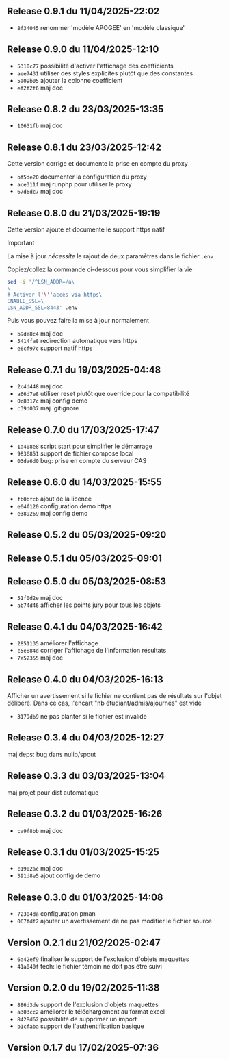 ## Release 0.9.1 du 11/04/2025-22:02

* `8f34045` renommer 'modèle APOGEE' en 'modèle classique'

## Release 0.9.0 du 11/04/2025-12:10

* `5310c77` possibilité d'activer l'affichage des coefficients
* `aee7431` utiliser des styles explicites plutôt que des constantes
* `5a09b05` ajouter la colonne coefficient
* `ef2f2f6` maj doc

## Release 0.8.2 du 23/03/2025-13:35

* `10631fb` maj doc

## Release 0.8.1 du 23/03/2025-12:42

Cette version corrige et documente la prise en compte du proxy

* `bf5de20` documenter la configuration du proxy
* `ace311f` maj runphp pour utiliser le proxy
* `67d6dc7` maj doc

## Release 0.8.0 du 21/03/2025-19:19

Cette version ajoute et documente le support https natif

> [!IMPORTANT]
> La mise à jour *nécessite* le rajout de deux paramètres dans le fichier `.env`
>
> Copiez/collez la commande ci-dessous pour vous simplifier la vie
~~~sh
sed -i '/^LSN_ADDR=/a\
\
# Activer l'\''accès via https\
ENABLE_SSL=\
LSN_ADDR_SSL=8443' .env
~~~
Puis vous pouvez faire la mise à jour normalement

* `b9de8c4` maj doc
* `5414fa8` redirection automatique vers https
* `e6cf97c` support natif https

## Release 0.7.1 du 19/03/2025-04:48

* `2c4d448` maj doc
* `a66d7e8` utiliser reset plutôt que override pour la compatibilité
* `0c8317c` maj config demo
* `c39d037` maj .gitignore

## Release 0.7.0 du 17/03/2025-17:47

* `1a408e8` script start pour simplifier le démarrage
* `9836851` support de fichier compose local
* `03da6d0` bug: prise en compte du serveur CAS

## Release 0.6.0 du 14/03/2025-15:55

* `fb0bfcb` ajout de la licence
* `e04f120` configuration demo https
* `e389269` maj config demo

## Release 0.5.2 du 05/03/2025-09:20

## Release 0.5.1 du 05/03/2025-09:01

## Release 0.5.0 du 05/03/2025-08:53

* `51f0d2e` maj doc
* `ab74d46` afficher les points jury pour tous les objets

## Release 0.4.1 du 04/03/2025-16:42

* `2851135` améliorer l'affichage
* `c5e884d` corriger l'affichage de l'information résultats
* `7e52355` maj doc

## Release 0.4.0 du 04/03/2025-16:13

Afficher un avertissement si le fichier ne contient pas de résultats sur l'objet
délibéré. Dans ce cas, l'encart "nb étudiant/admis/ajournés" est vide

* `3179db9` ne pas planter si le fichier est invalide

## Release 0.3.4 du 04/03/2025-12:27

maj deps: bug dans nulib/spout

## Release 0.3.3 du 03/03/2025-13:04

maj projet pour dist automatique

## Release 0.3.2 du 01/03/2025-16:26

* `ca9f8bb` maj doc

## Release 0.3.1 du 01/03/2025-15:25

* `c1902ac` maj doc
* `391d8e5` ajout config de demo

## Release 0.3.0 du 01/03/2025-14:08

* `72304da` configuration pman
* `067fdf2` ajouter un avertissement de ne pas modifier le fichier source

## Version 0.2.1 du 21/02/2025-02:47

* `6a42ef9` finaliser le support de l'exclusion d'objets maquettes
* `41a040f` tech: le fichier témoin ne doit pas être suivi

## Version 0.2.0 du 19/02/2025-11:38

* `886d3de` support de l'exclusion d'objets maquettes
* `a303cc2` améliorer le téléchargement au format excel
* `8428d62` possibilité de supprimer un import
* `b1cfaba` support de l'authentification basique

## Version 0.1.7 du 17/02/2025-07:36

